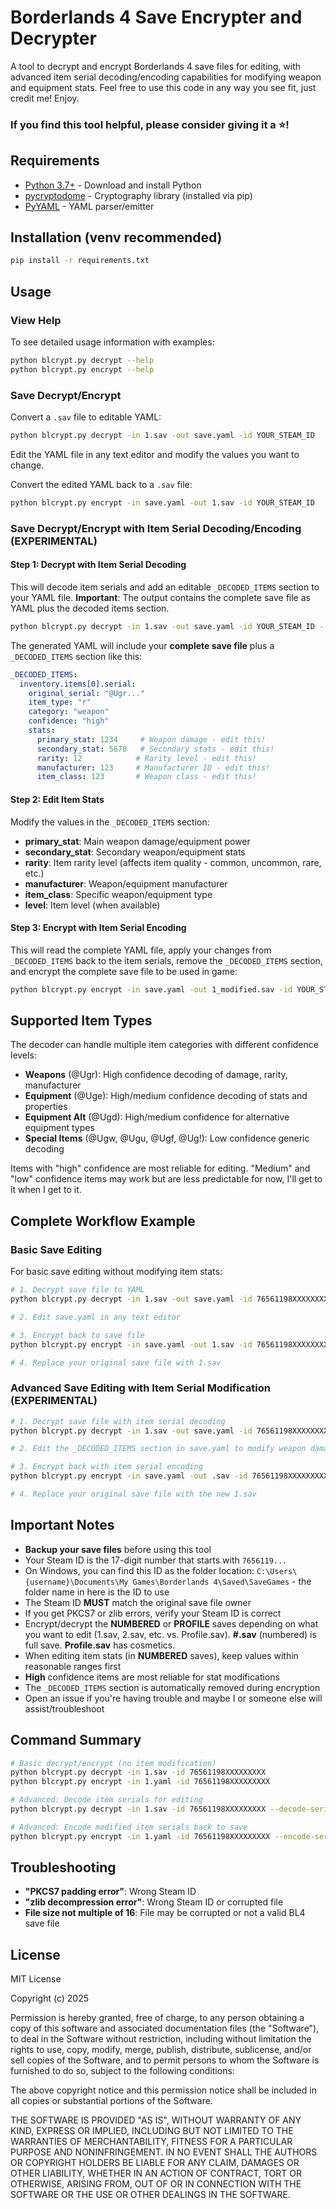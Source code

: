 # Borderlands 4 Save Encrypter and Decrypter

A tool to decrypt and encrypt Borderlands 4 save files for editing, with advanced item serial decoding/encoding capabilities for modifying weapon and equipment stats. Feel free to use this code in any way you see fit, just credit me! Enjoy.

### If you find this tool helpful, please consider giving it a ⭐!

## Requirements

- [Python 3.7+](https://www.python.org/downloads/) - Download and install Python
- [pycryptodome](https://pypi.org/project/pycryptodome/) - Cryptography library (installed via pip)
- [PyYAML](https://pypi.org/project/PyYAML/) - YAML parser/emitter

## Installation (venv recommended)

```bash
pip install -r requirements.txt
```

## Usage

### View Help

To see detailed usage information with examples:

```bash
python blcrypt.py decrypt --help
python blcrypt.py encrypt --help
```

### Save Decrypt/Encrypt 

Convert a `.sav` file to editable YAML:

```bash
python blcrypt.py decrypt -in 1.sav -out save.yaml -id YOUR_STEAM_ID
```

Edit the YAML file in any text editor and modify the values you want to change.

Convert the edited YAML back to a `.sav` file:

```bash
python blcrypt.py encrypt -in save.yaml -out 1.sav -id YOUR_STEAM_ID
```

### Save Decrypt/Encrypt with Item Serial Decoding/Encoding (EXPERIMENTAL)

#### Step 1: Decrypt with Item Serial Decoding 

This will decode item serials and add an editable `_DECODED_ITEMS` section to your YAML file. **Important**: The output contains the complete save file as YAML plus the decoded items section.

```bash
python blcrypt.py decrypt -in 1.sav -out save.yaml -id YOUR_STEAM_ID --decode-serials
```

The generated YAML will include your **complete save file** plus a `_DECODED_ITEMS` section like this:

```yaml
_DECODED_ITEMS:
  inventory.items[0].serial:
    original_serial: "@Ugr..."
    item_type: "r"
    category: "weapon"
    confidence: "high"
    stats:
      primary_stat: 1234     # Weapon damage - edit this!
      secondary_stat: 5678   # Secondary stats - edit this!
      rarity: 12            # Rarity level - edit this!
      manufacturer: 123     # Manufacturer ID - edit this!
      item_class: 123       # Weapon class - edit this!
```

#### Step 2: Edit Item Stats

Modify the values in the `_DECODED_ITEMS` section:
- **primary_stat**: Main weapon damage/equipment power
- **secondary_stat**: Secondary weapon/equipment stats
- **rarity**: Item rarity level (affects item quality - common, uncommon, rare, etc.)
- **manufacturer**: Weapon/equipment manufacturer
- **item_class**: Specific weapon/equipment type
- **level**: Item level (when available)

#### Step 3: Encrypt with Item Serial Encoding

This will read the complete YAML file, apply your changes from `_DECODED_ITEMS` back to the item serials, remove the `_DECODED_ITEMS` section, and encrypt the complete save file to be used in game:

```bash
python blcrypt.py encrypt -in save.yaml -out 1_modified.sav -id YOUR_STEAM_ID --encode-serials
```

## Supported Item Types

The decoder can handle multiple item categories with different confidence levels:

- **Weapons** (@Ugr): High confidence decoding of damage, rarity, manufacturer
- **Equipment** (@Uge): High/medium confidence decoding of stats and properties
- **Equipment Alt** (@Ugd): High/medium confidence for alternative equipment types
- **Special Items** (@Ugw, @Ugu, @Ugf, @Ug!): Low confidence generic decoding

Items with "high" confidence are most reliable for editing. "Medium" and "low" confidence items may work but are less predictable for now, I'll get to it when I get to it.

## Complete Workflow Example

### Basic Save Editing

For basic save editing without modifying item stats:

```bash
# 1. Decrypt save file to YAML
python blcrypt.py decrypt -in 1.sav -out save.yaml -id 76561198XXXXXXXXX

# 2. Edit save.yaml in any text editor

# 3. Encrypt back to save file
python blcrypt.py encrypt -in save.yaml -out 1.sav -id 76561198XXXXXXXXX

# 4. Replace your original save file with 1.sav
```

### Advanced Save Editing with Item Serial Modification (EXPERIMENTAL)

```bash
# 1. Decrypt save file with item serial decoding
python blcrypt.py decrypt -in 1.sav -out save.yaml -id 76561198XXXXXXXXX --decode-serials

# 2. Edit the _DECODED_ITEMS section in save.yaml to modify weapon damage, rarity, etc.

# 3. Encrypt back with item serial encoding
python blcrypt.py encrypt -in save.yaml -out .sav -id 76561198XXXXXXXXX --encode-serials

# 4. Replace your original save file with the new 1.sav
```

## Important Notes

- **Backup your save files** before using this tool
- Your Steam ID is the 17-digit number that starts with `7656119...`
- On Windows, you can find this ID as the folder location: `C:\Users\{username}\Documents\My Games\Borderlands 4\Saved\SaveGames` - the folder name in here is the ID to use
- The Steam ID **MUST** match the original save file owner
- If you get PKCS7 or zlib errors, verify your Steam ID is correct
- Encrypt/decrypt the **NUMBERED** or **PROFILE** saves depending on what you want to edit (1.sav, 2.sav, etc. vs. Profile.sav). **#.sav** (numbered) is full save. **Profile.sav** has cosmetics.
- When editing item stats (in **NUMBERED** saves), keep values within reasonable ranges first
- **High** confidence items are most reliable for stat modifications
- The `_DECODED_ITEMS` section is automatically removed during encryption
- Open an issue if you're having trouble and maybe I or someone else will assist/troubleshoot

## Command Summary

```bash
# Basic decrypt/encrypt (no item modification)
python blcrypt.py decrypt -in 1.sav -id 76561198XXXXXXXXX
python blcrypt.py encrypt -in 1.yaml -id 76561198XXXXXXXXX

# Advanced: Decode item serials for editing
python blcrypt.py decrypt -in 1.sav -id 76561198XXXXXXXXX --decode-serials

# Advanced: Encode modified item serials back to save
python blcrypt.py encrypt -in 1.yaml -id 76561198XXXXXXXXX --encode-serials
```

## Troubleshooting

- **"PKCS7 padding error"**: Wrong Steam ID
- **"zlib decompression error"**: Wrong Steam ID or corrupted file
- **File size not multiple of 16**: File may be corrupted or not a valid BL4 save file

## License

MIT License

Copyright (c) 2025

Permission is hereby granted, free of charge, to any person obtaining a copy
of this software and associated documentation files (the "Software"), to deal
in the Software without restriction, including without limitation the rights
to use, copy, modify, merge, publish, distribute, sublicense, and/or sell
copies of the Software, and to permit persons to whom the Software is
furnished to do so, subject to the following conditions:

The above copyright notice and this permission notice shall be included in all
copies or substantial portions of the Software.

THE SOFTWARE IS PROVIDED "AS IS", WITHOUT WARRANTY OF ANY KIND, EXPRESS OR
IMPLIED, INCLUDING BUT NOT LIMITED TO THE WARRANTIES OF MERCHANTABILITY,
FITNESS FOR A PARTICULAR PURPOSE AND NONINFRINGEMENT. IN NO EVENT SHALL THE
AUTHORS OR COPYRIGHT HOLDERS BE LIABLE FOR ANY CLAIM, DAMAGES OR OTHER
LIABILITY, WHETHER IN AN ACTION OF CONTRACT, TORT OR OTHERWISE, ARISING FROM,
OUT OF OR IN CONNECTION WITH THE SOFTWARE OR THE USE OR OTHER DEALINGS IN THE
SOFTWARE.





